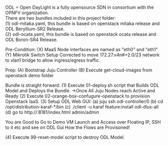 ODL = Open DayLight is a fully opensource SDN in consortium with the OPNFV organization.<br>
There are two bundles included in this project folder: <br>
(1) odl-mitaka.yaml, this bundle is based on openstack mitaka release and ODL Beryllium-SR2 Release. <br>
(2) odl-ocata.yaml, this bundle is based on openstack ocata release and ODL Boron-SR4 Release.<br>

Pre-Condition:
(X) MaaS Node interfaces are named as "eth0" and "eth1"
(Y) Mikrotik Switch Setup Corrected to move 172.27.v4n#+2.0/23 network to vlan1 bridge to allow ingress/egress traffic.

Prep:
(A) Bootstrap Juju Controller
(B) Execute get-cloud-images from openstack demo folder

Bundle is straight forward:
(1) Execute 01-deploy.sh script that Builds ODL Model and Deploys the Bundle.
->Once All Juju Nodes reach Active and Ready
(2) Execute 02-orange-box-confugure-openstack to provision Openstack IaaS.
(3) Setup ODL Web GUI:
  (a) juju ssh odl-controller/0
  (b) cd /opt/distribution-karaf-*/bin
  (c) ./client -u karaf feature:install odl-dlux-all
  (d) go to http://<odl-controller-ipaddr>:8181/index.html admin/admin

You are Good to Go to Demo VM Launch and Access over Floating IP, SSH to it etc and see on ODL Gui How the Flows are Provisoned!

(4) Execute 99-reset-model script to destroy ODL Model.
